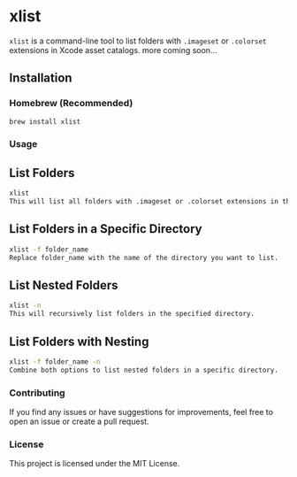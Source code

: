 # xlist

`xlist` is a command-line tool to list folders with `.imageset` or `.colorset` extensions in Xcode asset catalogs.
more coming soon...

## Installation

### Homebrew (Recommended)

```bash
brew install xlist
```

### Usage
## List Folders
```bash
xlist
This will list all folders with .imageset or .colorset extensions in the default Xcode asset catalog (Assets.xcassets).
```
## List Folders in a Specific Directory
```bash
xlist -f folder_name
Replace folder_name with the name of the directory you want to list.
```
## List Nested Folders
```bash
xlist -n
This will recursively list folders in the specified directory.
```
## List Folders with Nesting
```bash
xlist -f folder_name -n
Combine both options to list nested folders in a specific directory.
```
### Contributing
If you find any issues or have suggestions for improvements, feel free to open an issue or create a pull request.

### License
This project is licensed under the MIT License.

